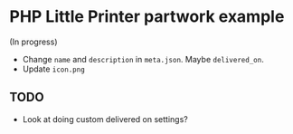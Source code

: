 # PHP Little Printer partwork example

(In progress)

* Change `name` and `description` in `meta.json`. Maybe `delivered_on`.
* Update `icon.png`


## TODO

* Look at doing custom delivered on settings?

